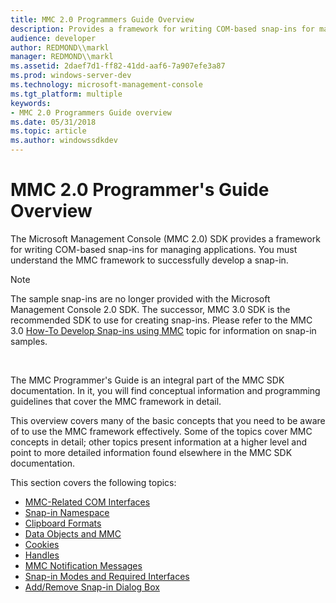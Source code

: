 ```yaml
---
title: MMC 2.0 Programmers Guide Overview
description: Provides a framework for writing COM-based snap-ins for managing applications.
audience: developer
author: REDMOND\\markl
manager: REDMOND\\markl
ms.assetid: 2daef7d1-ff82-41dd-aaf6-7a907efe3a87
ms.prod: windows-server-dev
ms.technology: microsoft-management-console
ms.tgt_platform: multiple
keywords:
- MMC 2.0 Programmers Guide overview
ms.date: 05/31/2018
ms.topic: article
ms.author: windowssdkdev
---
```


# MMC 2.0 Programmer's Guide Overview

The Microsoft Management Console (MMC 2.0) SDK provides a framework for writing COM-based snap-ins for managing applications. You must understand the MMC framework to successfully develop a snap-in.

> [!Note]  
> The sample snap-ins are no longer provided with the Microsoft Management Console 2.0 SDK. The successor, MMC 3.0 SDK is the recommended SDK to use for creating snap-ins. Please refer to the MMC 3.0 [How-To Develop Snap-ins using MMC](a335f609-a929-449a-86f6-29ac7c227709) topic for information on snap-in samples.

 

The MMC Programmer's Guide is an integral part of the MMC SDK documentation. In it, you will find conceptual information and programming guidelines that cover the MMC framework in detail.

This overview covers many of the basic concepts that you need to be aware of to use the MMC framework effectively. Some of the topics cover MMC concepts in detail; other topics present information at a higher level and point to more detailed information found elsewhere in the MMC SDK documentation.

This section covers the following topics:

-   [MMC-Related COM Interfaces](mmc-related-com-interfaces.md)
-   [Snap-in Namespace](snap-in-namespace.md)
-   [Clipboard Formats](clipboard-formats.md)
-   [Data Objects and MMC](data-objects-and-mmc.md)
-   [Cookies](cookies.md)
-   [Handles](handles.md)
-   [MMC Notification Messages](mmc-notification-messages.md)
-   [Snap-in Modes and Required Interfaces](snap-in-modes-and-required-interfaces.md)
-   [Add/Remove Snap-in Dialog Box](add-remove-snap-in-dialog-box.md)

 

 





